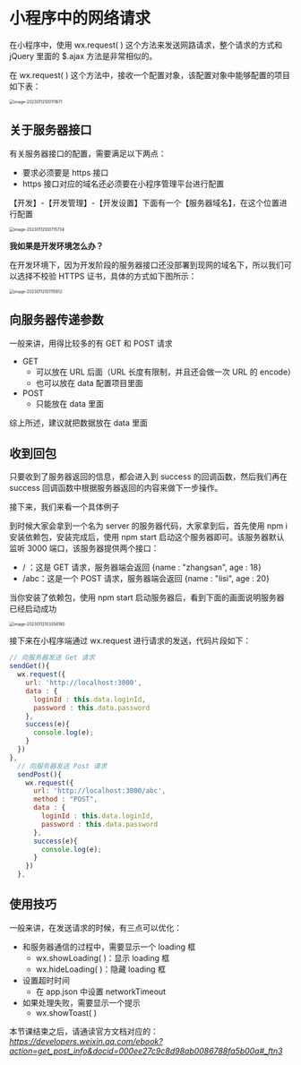 # 小程序中的网络请求



在小程序中，使用 wx.request( ) 这个方法来发送网路请求，整个请求的方式和 jQuery 里面的 $.ajax 方法是非常相似的。

在 wx.request( ) 这个方法中，接收一个配置对象，该配置对象中能够配置的项目如下表：

<img src="https://xiejie-typora.oss-cn-chengdu.aliyuncs.com/2023-01-12-020112.png" alt="image-20230112100111671" style="zoom: 50%;" />



## 关于服务器接口

有关服务器接口的配置，需要满足以下两点：

- 要求必须要是 https 接口
- https 接口对应的域名还必须要在小程序管理平台进行配置

【开发】-【开发管理】-【开发设置】下面有一个【服务器域名】，在这个位置进行配置

<img src="https://xiejie-typora.oss-cn-chengdu.aliyuncs.com/2023-01-12-020716.png" alt="image-20230112100715734" style="zoom:50%;" />

**我如果是开发环境怎么办？**

在开发环境下，因为开发阶段的服务器接口还没部署到现网的域名下，所以我们可以选择不校验 HTTPS 证书，具体的方式如下图所示：

<img src="https://xiejie-typora.oss-cn-chengdu.aliyuncs.com/2023-01-12-021116.png" alt="image-20230112101115812" style="zoom:50%;" />

## 向服务器传递参数

一般来讲，用得比较多的有 GET 和 POST 请求

- GET
  - 可以放在 URL 后面（URL 长度有限制，并且还会做一次 URL 的 encode）
  - 也可以放在 data 配置项目里面
- POST
  - 只能放在 data 里面

 综上所述，建议就把数据放在 data 里面



## 收到回包

只要收到了服务器返回的信息，都会进入到 success 的回调函数，然后我们再在 success 回调函数中根据服务器返回的内容来做下一步操作。



接下来，我们来看一个具体例子

到时候大家会拿到一个名为 server 的服务器代码，大家拿到后，首先使用 npm i 安装依赖包，安装完成后，使用 npm start 启动这个服务器即可。该服务器默认监听 3000 端口，该服务器提供两个接口：

- / ：这是 GET 请求，服务器端会返回 {name : "zhangsan", age : 18}
- /abc：这是一个 POST 请求，服务器端会返回 {name : "lisi", age : 20}

当你安装了依赖包，使用 npm start 启动服务器后，看到下面的画面说明服务器已经启动成功

<img src="https://xiejie-typora.oss-cn-chengdu.aliyuncs.com/2023-01-12-023354.png" alt="image-20230112103354180" style="zoom:50%;" />

接下来在小程序端通过 wx.request 进行请求的发送，代码片段如下：

```js
// 向服务器发送 Get 请求
sendGet(){
  wx.request({
    url: 'http://localhost:3000',
    data : {
      loginId : this.data.loginId,
      password : this.data.password
    },
    success(e){
      console.log(e);
    }
  })
},
  // 向服务器发送 Post 请求
  sendPost(){
    wx.request({
      url: 'http://localhost:3000/abc',
      method : "POST",
      data : {
        loginId : this.data.loginId,
        password : this.data.password
      },
      success(e){
        console.log(e);
      }
    })
  },
```



## 使用技巧

一般来讲，在发送请求的时候，有三点可以优化：

- 和服务器通信的过程中，需要显示一个 loading 框
  - wx.showLoading( )：显示 loading 框
  - wx.hideLoading( )：隐藏 loading 框
- 设置超时时间
  - 在 app.json 中设置 networkTimeout
- 如果处理失败，需要显示一个提示
  - wx.showToast( )



本节课结束之后，请通读官方文档对应的：*https://developers.weixin.qq.com/ebook?action=get_post_info&docid=000ee27c9c8d98ab0086788fa5b00a#_ftn3*